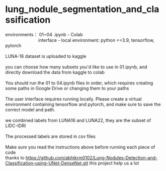 # lung_nodule_segmentation_and_classification
environments： 01~04 .ipynb - Colab<br/>
&ensp;&ensp;&ensp;&ensp;&ensp;&ensp;&ensp;&ensp;&ensp;&ensp;&ensp;&ensp;&ensp;&ensp;&ensp;interface - local environment: python ==3.9, tensorflow, pytorch<br/>
               <br/>
LUNA-16 dataset is uploaded to kaggle<br/>
<br/>
you can choose how many subsets you'd like to use in 01.ipynb, and directly download the data from kaggle to colab<br/>
<br/>
You should run the 01 to 04.ipynb files in order, which requires creating some paths in Google Drive or changing them to your paths<br/>
<br/>
The user interface requires running locally. Please create a virtual environment containing tensorflow and pytorch, and make sure to save the correct model and path.<br/>
<br/>
we combined labels from LUNA16 and LUNA22, they are the subset of LIDC-IDRI<br/>
<br/>
The processed labels are stored in csv files<br/>
<br/>
Make sure you read the instructions above before running each piece of code<br/>
thanks to https://github.com/abhikrm0102/Lung-Nodules-Detection-and-Classification-using-UNet-DenseNet.git this project help us a lot<br/>
